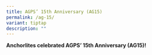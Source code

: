 ```yaml
---
title: AGPS’ 15th Anniversary (AG15)
permalink: /ag-15/
variant: tiptap
description: ""
---
```

<p><strong>Anchorlites celebrated AGPS’ 15th Anniversary (AG15)! </strong>
</p>
<p></p>
